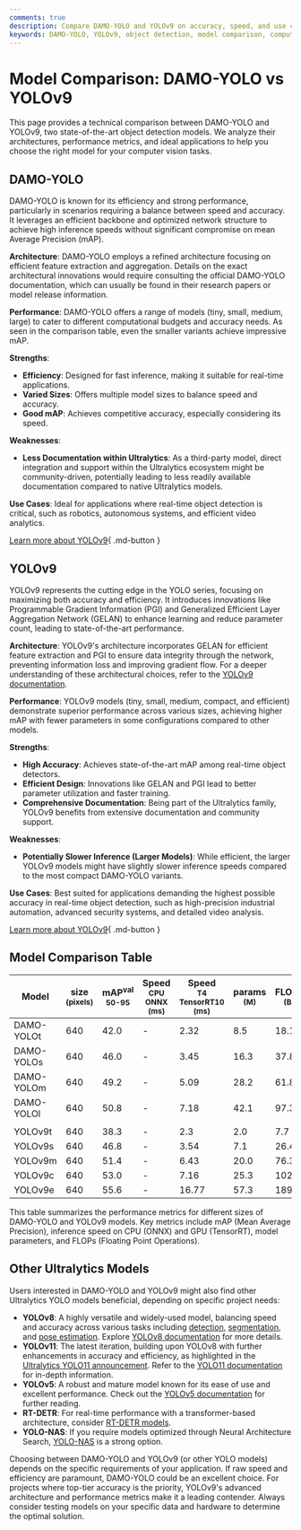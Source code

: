 ```yaml
---
comments: true
description: Compare DAMO-YOLO and YOLOv9 on accuracy, speed, and use cases. Discover which object detection model best suits your computer vision needs.
keywords: DAMO-YOLO, YOLOv9, object detection, model comparison, computer vision, deep learning, machine learning, real-time inference, Ultralytics
---
```


# Model Comparison: DAMO-YOLO vs YOLOv9

This page provides a technical comparison between DAMO-YOLO and YOLOv9, two state-of-the-art object detection models. We analyze their architectures, performance metrics, and ideal applications to help you choose the right model for your computer vision tasks.

<script async src="https://cdn.jsdelivr.net/npm/chart.js@3.9.1/dist/chart.min.js"></script>
<script defer src="../../javascript/benchmark.js"></script>

<canvas id="modelComparisonChart" width="1024" height="400" active-models='["DAMO-YOLO", "YOLOv9"]'></canvas>

## DAMO-YOLO

DAMO-YOLO is known for its efficiency and strong performance, particularly in scenarios requiring a balance between speed and accuracy. It leverages an efficient backbone and optimized network structure to achieve high inference speeds without significant compromise on mean Average Precision (mAP).

**Architecture**: DAMO-YOLO employs a refined architecture focusing on efficient feature extraction and aggregation. Details on the exact architectural innovations would require consulting the official DAMO-YOLO documentation, which can usually be found in their research papers or model release information.

**Performance**: DAMO-YOLO offers a range of models (tiny, small, medium, large) to cater to different computational budgets and accuracy needs. As seen in the comparison table, even the smaller variants achieve impressive mAP.

**Strengths**:

- **Efficiency**: Designed for fast inference, making it suitable for real-time applications.
- **Varied Sizes**: Offers multiple model sizes to balance speed and accuracy.
- **Good mAP**: Achieves competitive accuracy, especially considering its speed.

**Weaknesses**:

- **Less Documentation within Ultralytics**: As a third-party model, direct integration and support within the Ultralytics ecosystem might be community-driven, potentially leading to less readily available documentation compared to native Ultralytics models.

**Use Cases**: Ideal for applications where real-time object detection is critical, such as robotics, autonomous systems, and efficient video analytics.

[Learn more about YOLOv9](https://docs.ultralytics.com/models/yolov9/){ .md-button }

## YOLOv9

YOLOv9 represents the cutting edge in the YOLO series, focusing on maximizing both accuracy and efficiency. It introduces innovations like Programmable Gradient Information (PGI) and Generalized Efficient Layer Aggregation Network (GELAN) to enhance learning and reduce parameter count, leading to state-of-the-art performance.

**Architecture**: YOLOv9's architecture incorporates GELAN for efficient feature extraction and PGI to ensure data integrity through the network, preventing information loss and improving gradient flow. For a deeper understanding of these architectural choices, refer to the [YOLOv9 documentation](https://docs.ultralytics.com/models/yolov9/).

**Performance**: YOLOv9 models (tiny, small, medium, compact, and efficient) demonstrate superior performance across various sizes, achieving higher mAP with fewer parameters in some configurations compared to other models.

**Strengths**:

- **High Accuracy**: Achieves state-of-the-art mAP among real-time object detectors.
- **Efficient Design**: Innovations like GELAN and PGI lead to better parameter utilization and faster training.
- **Comprehensive Documentation**: Being part of the Ultralytics family, YOLOv9 benefits from extensive documentation and community support.

**Weaknesses**:

- **Potentially Slower Inference (Larger Models)**: While efficient, the larger YOLOv9 models might have slightly slower inference speeds compared to the most compact DAMO-YOLO variants.

**Use Cases**: Best suited for applications demanding the highest possible accuracy in real-time object detection, such as high-precision industrial automation, advanced security systems, and detailed video analysis.

[Learn more about YOLOv9](https://docs.ultralytics.com/models/yolov9/){ .md-button }

## Model Comparison Table

| Model      | size<br><sup>(pixels) | mAP<sup>val<br>50-95 | Speed<br><sup>CPU ONNX<br>(ms) | Speed<br><sup>T4 TensorRT10<br>(ms) | params<br><sup>(M) | FLOPs<br><sup>(B) |
| ---------- | --------------------- | -------------------- | ------------------------------ | ----------------------------------- | ------------------ | ----------------- |
| DAMO-YOLOt | 640                   | 42.0                 | -                              | 2.32                                | 8.5                | 18.1              |
| DAMO-YOLOs | 640                   | 46.0                 | -                              | 3.45                                | 16.3               | 37.8              |
| DAMO-YOLOm | 640                   | 49.2                 | -                              | 5.09                                | 28.2               | 61.8              |
| DAMO-YOLOl | 640                   | 50.8                 | -                              | 7.18                                | 42.1               | 97.3              |
|            |                       |                      |                                |                                     |                    |                   |
| YOLOv9t    | 640                   | 38.3                 | -                              | 2.3                                 | 2.0                | 7.7               |
| YOLOv9s    | 640                   | 46.8                 | -                              | 3.54                                | 7.1                | 26.4              |
| YOLOv9m    | 640                   | 51.4                 | -                              | 6.43                                | 20.0               | 76.3              |
| YOLOv9c    | 640                   | 53.0                 | -                              | 7.16                                | 25.3               | 102.1             |
| YOLOv9e    | 640                   | 55.6                 | -                              | 16.77                               | 57.3               | 189.0             |

This table summarizes the performance metrics for different sizes of DAMO-YOLO and YOLOv9 models. Key metrics include mAP (Mean Average Precision), inference speed on CPU (ONNX) and GPU (TensorRT), model parameters, and FLOPs (Floating Point Operations).

## Other Ultralytics Models

Users interested in DAMO-YOLO and YOLOv9 might also find other Ultralytics YOLO models beneficial, depending on specific project needs:

- **YOLOv8**: A highly versatile and widely-used model, balancing speed and accuracy across various tasks including [detection](https://docs.ultralytics.com/tasks/detect/), [segmentation](https://docs.ultralytics.com/tasks/segment/), and [pose estimation](https://docs.ultralytics.com/tasks/pose/). Explore [YOLOv8 documentation](https://docs.ultralytics.com/models/yolov8/) for more details.
- **YOLOv11**: The latest iteration, building upon YOLOv8 with further enhancements in accuracy and efficiency, as highlighted in the [Ultralytics YOLO11 announcement](https://www.ultralytics.com/blog/ultralytics-yolo11-has-arrived-redefine-whats-possible-in-ai). Refer to the [YOLO11 documentation](https://docs.ultralytics.com/models/yolo11/) for in-depth information.
- **YOLOv5**: A robust and mature model known for its ease of use and excellent performance. Check out the [YOLOv5 documentation](https://docs.ultralytics.com/models/yolov5/) for further reading.
- **RT-DETR**: For real-time performance with a transformer-based architecture, consider [RT-DETR models](https://docs.ultralytics.com/models/rtdetr/).
- **YOLO-NAS**: If you require models optimized through Neural Architecture Search, [YOLO-NAS](https://docs.ultralytics.com/models/yolo-nas/) is a strong option.

Choosing between DAMO-YOLO and YOLOv9 (or other YOLO models) depends on the specific requirements of your application. If raw speed and efficiency are paramount, DAMO-YOLO could be an excellent choice. For projects where top-tier accuracy is the priority, YOLOv9's advanced architecture and performance metrics make it a leading contender. Always consider testing models on your specific data and hardware to determine the optimal solution.

